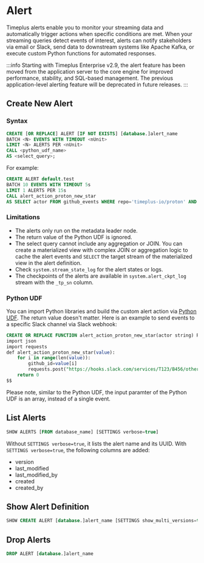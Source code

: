 # Alert

Timeplus alerts enable you to monitor your streaming data and automatically trigger actions when specific conditions are met. When your streaming queries detect events of interest, alerts can notify stakeholders via email or Slack, send data to downstream systems like Apache Kafka, or execute custom Python functions for automated responses.

:::info
Starting with Timeplus Enterprise v2.9, the alert feature has been moved from the application server to the core engine for improved performance, stability, and SQL-based management. The previous application-level alerting feature will be deprecated in future releases.
:::

## Create New Alert

### Syntax
```sql
CREATE [OR REPLACE] ALERT [IF NOT EXISTS] [database.]alert_name
BATCH <N> EVENTS WITH TIMEOUT <nUnit>
LIMIT <N> ALERTS PER <nUnit>
CALL <python_udf_name>
AS <select_query>;
```

For example:
```sql
CREATE ALERT default.test
BATCH 10 EVENTS WITH TIMEOUT 5s
LIMIT 1 ALERTS PER 15s
CALL alert_action_proton_new_star
AS SELECT actor FROM github_events WHERE repo='timeplus-io/proton' AND type='WatchEvent'
```

### Limitations
* The alerts only run on the metadata leader node.
* The return value of the Python UDF is ignored.
* The select query cannot include any aggregation or JOIN. You can create a materialized view with complex JOIN or aggregation logic to cache the alert events and `SELECT` the target stream of the materialized view in the alert definition.
* Check `system.stream_state_log` for the alert states or logs.
* The checkpoints of the alerts are available in `system.alert_ckpt_log` stream with the `_tp_sn` column.

### Python UDF
You can import Python libraries and build the custom alert action via [Python UDF](/py-udf). The return value doesn't matter. Here is an example to send events to a specific Slack channel via Slack webhook:

```sql
CREATE OR REPLACE FUNCTION alert_action_proton_new_star(actor string) RETURNS int LANGUAGE PYTHON AS $$
import json
import requests
def alert_action_proton_new_star(value):
    for i in range(len(value)):
        github_id=value[i]
        requests.post("https://hooks.slack.com/services/T123/B456/other_id", data=json.dumps({"text": f"New 🌟 for Timeplus Proton from https://github.com/{github_id}"}))
    return 0
$$
```
Please note, similar to the Python UDF, the input paramter of the Python UDF is an array, instead of a single event.

## List Alerts
```sql
SHOW ALERTS [FROM database_name] [SETTINGS verbose=true]
```

Without `SETTINGS verbose=true`, it lists the alert name and its UUID. With `SETTINGS verbose=true`, the following columns are added:
* version
* last_modified
* last_modified_by
* created
* created_by

## Show Alert Definition
```sql
SHOW CREATE ALERT [database.]alert_name [SETTINGS show_multi_versions=true]
```

## Drop Alerts
```sql
DROP ALERT [database.]alert_name
```
